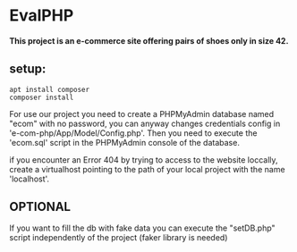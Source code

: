 # EvalPHP

#### This project is an e-commerce site offering pairs of shoes only in size 42.

## setup:

```
apt install composer
composer install
```

For use our project you need to create a PHPMyAdmin database named "ecom" with no password,
you can anyway changes credentials config in 'e-com-php/App/Model/Config.php'.
Then you need to execute the 'ecom.sql' script in the PHPMyAdmin console of the database.

if you encounter an Error 404 by trying to access to the website loccally,
create a virtualhost pointing to the path of your local project with the name 'localhost'.

## OPTIONAL
If you want to fill the db with fake data you can execute the "setDB.php" script independently of the project (faker library is needed)
